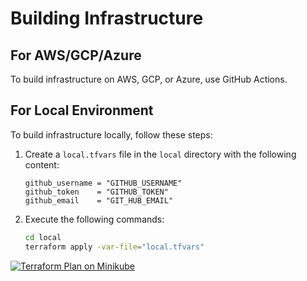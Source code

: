 # Building Infrastructure

## For AWS/GCP/Azure
To build infrastructure on AWS, GCP, or Azure, use GitHub Actions.

## For Local Environment
To build infrastructure locally, follow these steps:

1. Create a `local.tfvars` file in the `local` directory with the following content:

    ```hcl
    github_username = "GITHUB_USERNAME"
    github_token    = "GITHUB_TOKEN"
    github_email    = "GIT_HUB_EMAIL"
    ```

2. Execute the following commands:

    ```sh
    cd local
    terraform apply -var-file="local.tfvars"
    ```
[![Terraform Plan on Minikube](https://github.com/mockten/IaC/actions/workflows/basic-plan.yml/badge.svg)](https://github.com/mockten/IaC/actions/workflows/basic-plan.yml)